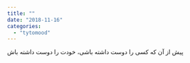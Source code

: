 ```yaml
---
title: ""
date: "2018-11-16"
categories: 
  - "tytomood"
---
```


پیش از آن که کسی را دوست داشته باشی، خودت را دوست داشته باش
